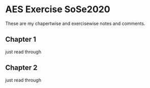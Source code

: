 # AES Exercise SoSe2020
These are my chapertwise and exercisewise notes and comments.

## Chapter 1
just read through

## Chapter 2
just read through
